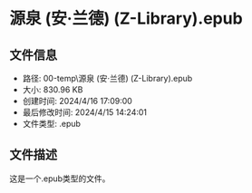 ﻿# 源泉 (安·兰德) (Z-Library).epub

## 文件信息
- 路径: 00-temp\源泉 (安·兰德) (Z-Library).epub
- 大小: 830.96 KB
- 创建时间: 2024/4/16 17:09:00
- 最后修改时间: 2024/4/15 14:24:01
- 文件类型: .epub

## 文件描述
这是一个.epub类型的文件。

